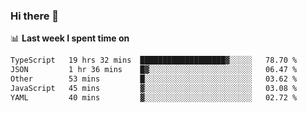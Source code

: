 ### Hi there 👋

<!--
**DBvc/DBvc** is a ✨ _special_ ✨ repository because its `README.md` (this file) appears on your GitHub profile.

Here are some ideas to get you started:

- 🔭 I’m currently working on ...
- 🌱 I’m currently learning ...
- 👯 I’m looking to collaborate on ...
- 🤔 I’m looking for help with ...
- 💬 Ask me about ...
- 📫 How to reach me: ...
- 😄 Pronouns: ...
- ⚡ Fun fact: ...
-->

📊 **Last week I spent time on**
<!--START_SECTION:waka-->

```txt
TypeScript   19 hrs 32 mins  ███████████████████▓░░░░░   78.70 %
JSON         1 hr 36 mins    █▓░░░░░░░░░░░░░░░░░░░░░░░   06.47 %
Other        53 mins         █░░░░░░░░░░░░░░░░░░░░░░░░   03.62 %
JavaScript   45 mins         ▓░░░░░░░░░░░░░░░░░░░░░░░░   03.08 %
YAML         40 mins         ▓░░░░░░░░░░░░░░░░░░░░░░░░   02.72 %
```

<!--END_SECTION:waka-->
